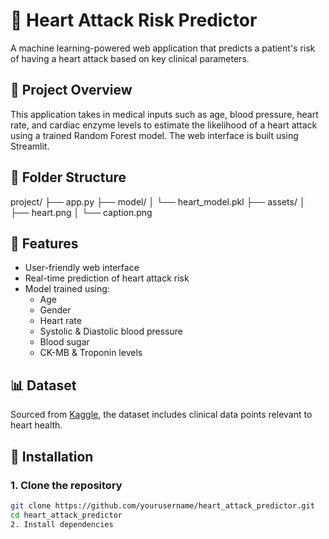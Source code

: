 # 💓 Heart Attack Risk Predictor

A machine learning-powered web application that predicts a patient's risk of having a heart attack based on key clinical parameters.

## 🧠 Project Overview

This application takes in medical inputs such as age, blood pressure, heart rate, and cardiac enzyme levels to estimate the likelihood of a heart attack using a trained Random Forest model. The web interface is built using Streamlit.

## 📁 Folder Structure

project/
├── app.py
├── model/
│ └── heart_model.pkl
├── assets/
│ ├── heart.png
│ └── caption.png


## 🧪 Features

- User-friendly web interface
- Real-time prediction of heart attack risk
- Model trained using:
  - Age
  - Gender
  - Heart rate
  - Systolic & Diastolic blood pressure
  - Blood sugar
  - CK-MB & Troponin levels

## 📊 Dataset

Sourced from [Kaggle](https://www.kaggle.com/datasets/fatemehmohammadinia/heart-attack-dataset-tarik-a-rashid), the dataset includes clinical data points relevant to heart health.

## 🚀 Installation

### 1. Clone the repository

```bash
git clone https://github.com/yourusername/heart_attack_predictor.git
cd heart_attack_predictor
2. Install dependencies
